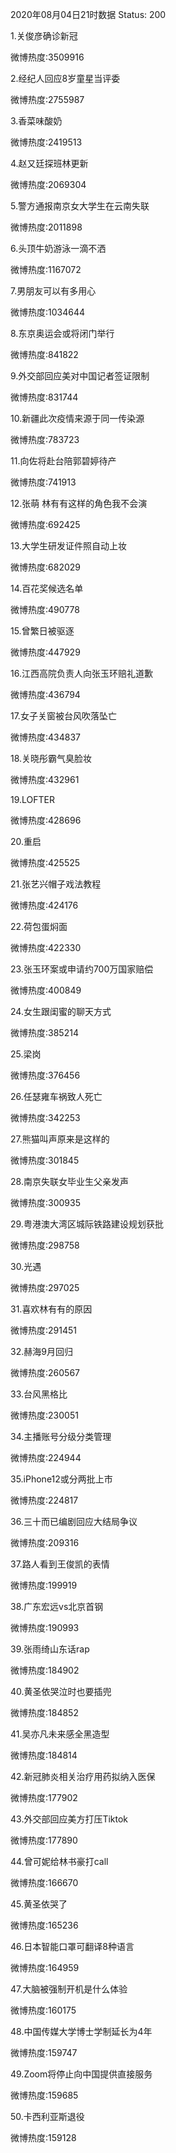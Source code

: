 2020年08月04日21时数据
Status: 200

1.关俊彦确诊新冠

微博热度:3509916

2.经纪人回应8岁童星当评委

微博热度:2755987

3.香菜味酸奶

微博热度:2419513

4.赵又廷探班林更新

微博热度:2069304

5.警方通报南京女大学生在云南失联

微博热度:2011898

6.头顶牛奶游泳一滴不洒

微博热度:1167072

7.男朋友可以有多用心

微博热度:1034644

8.东京奥运会或将闭门举行

微博热度:841822

9.外交部回应美对中国记者签证限制

微博热度:831744

10.新疆此次疫情来源于同一传染源

微博热度:783723

11.向佐将赴台陪郭碧婷待产

微博热度:741913

12.张萌 林有有这样的角色我不会演

微博热度:692425

13.大学生研发证件照自动上妆

微博热度:682029

14.百花奖候选名单

微博热度:490778

15.曾繁日被驱逐

微博热度:447929

16.江西高院负责人向张玉环赔礼道歉

微博热度:436794

17.女子关窗被台风吹落坠亡

微博热度:434837

18.关晓彤霸气臭脸妆

微博热度:432961

19.LOFTER

微博热度:428696

20.重启

微博热度:425525

21.张艺兴帽子戏法教程

微博热度:424176

22.荷包蛋焖面

微博热度:422330

23.张玉环案或申请约700万国家赔偿

微博热度:400849

24.女生跟闺蜜的聊天方式

微博热度:385214

25.梁岗

微博热度:376456

26.任瑟雍车祸致人死亡

微博热度:342253

27.熊猫叫声原来是这样的

微博热度:301845

28.南京失联女毕业生父亲发声

微博热度:300935

29.粤港澳大湾区城际铁路建设规划获批

微博热度:298758

30.光遇

微博热度:297025

31.喜欢林有有的原因

微博热度:291451

32.赫海9月回归

微博热度:260567

33.台风黑格比

微博热度:230051

34.主播账号分级分类管理

微博热度:224944

35.iPhone12或分两批上市

微博热度:224817

36.三十而已编剧回应大结局争议

微博热度:209316

37.路人看到王俊凯的表情

微博热度:199919

38.广东宏远vs北京首钢

微博热度:190993

39.张雨绮山东话rap

微博热度:184902

40.黄圣依哭泣时也要插兜

微博热度:184852

41.吴亦凡未来感全黑造型

微博热度:184814

42.新冠肺炎相关治疗用药拟纳入医保

微博热度:177902

43.外交部回应美方打压Tiktok

微博热度:177890

44.曾可妮给林书豪打call

微博热度:166670

45.黄圣依哭了

微博热度:165236

46.日本智能口罩可翻译8种语言

微博热度:164959

47.大脑被强制开机是什么体验

微博热度:160175

48.中国传媒大学博士学制延长为4年

微博热度:159747

49.Zoom将停止向中国提供直接服务

微博热度:159685

50.卡西利亚斯退役

微博热度:159128

